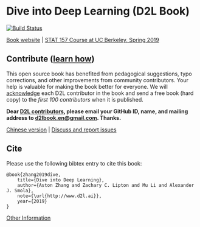 # Dive into Deep Learning (D2L Book)

[![Build Status](http://ci.d2l.ai/job/d2l-en/job/numpy2/badge/icon)](http://ci.d2l.ai/job/d2l-en/job/numpy2/)

[Book website](http://numpy.d2l.ai/) | [STAT 157 Course at UC Berkeley, Spring 2019](http://courses.d2l.ai/berkeley-stat-157/index.html)

## Contribute ([learn how](https://d2l.ai/chapter_appendix_tools/how-to-contribute.html))

This open source book has benefited from pedagogical suggestions, typo corrections, and other improvements from community contributors. Your help is valuable for making the book better for everyone. We will [acknowledge](https://www.d2l.ai/chapter_preface/preface.html#Acknowledgments) each D2L contributor in the book and send a free book (hard copy) to the *first 100 contributors* when it is published.

**Dear [D2L contributors](https://github.com/d2l-ai/d2l-en/graphs/contributors), please email your GitHub ID, name, and mailing address to d2lbook.en@gmail.com. Thanks.**

[Chinese version](https://github.com/d2l-ai/d2l-zh) | [Discuss and report issues](https://discuss.mxnet.io/)

## Cite

Please use the following bibtex entry to cite this book:

```
@book{zhang2019dive,
    title={Dive into Deep Learning},
    author={Aston Zhang and Zachary C. Lipton and Mu Li and Alexander J. Smola},
    note={\url{http://www.d2l.ai}},
    year={2019}
}
```

[Other Information](INFO.md)


